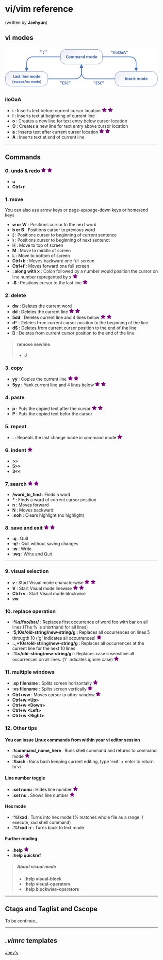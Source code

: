 # vi/vim reference
(written by **Jaehyun**)
## vi modes
<img src="./vi.modes.png" alt="vi three modes" width="600"/>  

### iIoOaA
* **i**	: Inserts text before current cursor location  ![](./star.png "important!") ![](./star.png "important!") 
* **I**	: Inserts text at beginning of current line  
* **o**	: Creates a new line for text entry below cursor location  
* **O**	: Creates a new line for text entry above cursor location  
* **a** : Inserts text after current cursor location  ![](./star.png "important!") ![](./star.png "important!") 
* **A**	: Inserts text at end of current line  

---

## Commands
### 0. undo & redo  ![](./star.png "important!") ![](./star.png "important!")
* **u**  
* **Ctrl+r**  

### 1. move 
You can also use arrow keys or page-up/page-down keys or home/end keys
* **w or W**	: Positions cursor to the next word  
* **b or B**	: Positions cursor to previous word  
* **(**	: Positions cursor to beginning of current sentence  
* **)**	: Positions cursor to beginning of next sentenct  
* **H**	: Move to top of screen  
* **M**	: Move to middle of screen  
* **L**	: Move to bottom of screen  
* **Ctrl+b**	: Moves backward one full screen  
* **Ctrl+f**	: Moves forward one full screen  
* **: along with x**	: Colon followed by a number would position the cursor on line number repregented by x  ![](./star.png "important!")
* **:$**	: Positions cursor to the last line  ![](./star.png "important!")

### 2. delete
* **dw**	: Deletes the current word  
* **dd**	: Deletes the current line  ![](./star.png "important!") ![](./star.png "important!")
* **5dd**	: Deletes current line and 4 lines below   ![](./star.png "important!") ![](./star.png "important!")
* **d^**	: Deletes from current cursor position to the beginning of the line  
* **d$**	: Deletes from current cursor position to the end of the line  
* **D**	: Deletes from current cursor position to the end of the line  
> #### remove newline
> * **J**  

### 3. copy
* **yy**	: Copies the current line  ![](./star.png "important!") ![](./star.png "important!")  
* **5yy**	: Yank current line and 4 lines below   ![](./star.png "important!") ![](./star.png "important!")  

### 4. paste
* **p**		: Puts the copied text after the cursor	 ![](./star.png "important!") ![](./star.png "important!")
* **P**  	: Puts the copied text befor the cursor

### 5. repeat
* **.**		: Repeats the last change made in command mode  ![](./star.png "important!")

### 6. indent  ![](./star.png "important!")  
* **>>**  
* **5>>**  
* **3<<**  

### 7. search  ![](./star.png "important!") ![](./star.png "important!")
* **/word_to_find**	: Finds a word  
* **\***	: Finds a word of current cursor position  
* **n**		: Moves forward  
* **N**		: Moves backward  
* **:noh**	: Clears highlight (no highlight)

### 8. save and exit  ![](./star.png "important!") ![](./star.png "important!")
* **:q**	: Quit  
* **:q!**	: Quit without saving changes  
* **:w**	: Write  
* **:wq**	: Write and Quit  

---

### 9. visual selection
* **v**		: Start Visual mode characterwise  ![](./star.png "important!") ![](./star.png "important!")  
* **V**		: Start Visual mode linewise  ![](./star.png "important!") ![](./star.png "important!")  
* **Ctrl+v**	: Start Visual mode blockwise  
* **vw**  

### 10. replace operation
* **:%s/foo/bar/**	: Replaces first occurrence of word foo with bar on all lines (The % is shorthand for all lines)	
* **:5,10s/old-string/new-string/g**	: Replaces all occurrences on lines 5 througth 10 ('g' indicates all occurrences)  ![](./star.png "important!")
* **:.,+10s/old-string/new-string/g**	: Replaces all occurrences at the current line for the next 10 lines
* **:%s/old-string/new-string/gi**	: Replaces case-insensitive all occurrences on all lines. ('i' indicates ignore case)  ![](./star.png "important!")

### 11. multiple windows
* **:sp filename**	: Splits screen horizontally   ![](./star.png "important!")
* **:vs filename**	: Splits screen vertically   ![](./star.png "important!")
* **Ctrl+ww**		: Moves cursor to other window   ![](./star.png "important!")
* **Ctrl+w \<Up\>**
* **Ctrl+w \<Down\>**
* **Ctrl+w \<Left\>**
* **Ctrl+w \<Right\>**

### 12. Other tips
#### You can issue Linux commands from within your vi editor session
* **:!command_name_here** 	: Runs shell command and returns to command mode  ![](./star.png "important!")
* **:!bash**				: Runs bash keeping current editing, type 'exit' + enter to return to vi  
#### Line number toggle
* **:set nonu**	: Hides line number  ![](./star.png "important!")
* **:set nu**	: Shows line number  ![](./star.png "important!")
#### Hex mode
* **:%!xxd**	: Turns into hex mode (% matches whole file as a range, ! execute, xxd shell command)  
* **:%!xxd -r**	: Turns back to text mode  
#### Further reading
* **:help**  ![](./star.png "important!")
* **:help quickref**  
> ##### About visual mode
> * **:help visual-block**  
> * **:help visual-operators**  
> * **:help blockwise-operators**  
---

## Ctags and Taglist and Cscope
To be continue...

---

## _.vimrc_ templates
[Jaey's](./.jaey_vimrc)
